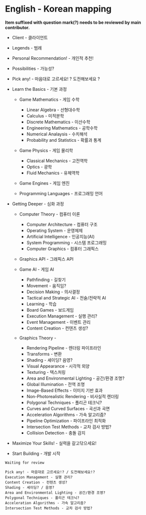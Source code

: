 # English - Korean mapping

**Item suffixed with question mark(?) needs to be reviewed by main contributor.**

- Client - 클라이언트

- Legends - 범례
- Personal Recommendation! - 개인적 추천!
- Possibilities - 가능성?
- Pick any! - 마음대로 고르세요! ? 도전해보세요 ?

- Learn the Basics - 기본 과정

    - Game Mathematics - 게임 수학
        - Linear Algebra - 선형대수학
        - Calculus - 미적분학
        - Discrete Mathematics - 이산수학
        - Engineering Mathematics - 공학수학
        - Numerical Analaysis - 수치해석
        - Probability and Statistics - 확률과 통계
    
    - Game Physics - 게임 물리학
        - Classical Mechanics - 고전역학
        - Optics - 광학
        - Fluid Mechanics - 유체역학
        
    - Game Engines - 게임 엔진
    - Programming Languages - 프로그래밍 언어

- Getting Deeper - 심화 과정

    - Computer Theory - 컴퓨터 이론
        - Computer Architecture - 컴퓨터 구조
        - Operating System - 운영체제
        - Artificial Intelligence - 인공지능(AI)
        - System Programming - 시스템 프로그래밍
        - Computer Graphics - 컴퓨터 그래픽스
    
    - Graphics API - 그래픽스 API
    
    - Game AI - 게임 AI
        - Pathfinding - 길찾기
        - Movement - 움직임?
        - Decision Making - 의사결정
        - Tactical and Strategic AI - 전술/전략적 AI
        - Learning - 학습
        - Board Games - 보드게임
        - Execution Management - 실행 관리?
        - Event Management - 이벤트 관리
        - Content Creation - 컨텐츠 생성?
    
    - Graphics Theory - 
        - Rendering Pipeline - 렌더링 파이프라인
        - Transforms - 변환
        - Shading - 셰이딩? 음영?
        - Visual Appearance - 시각적 외양
        - Texturing - 텍스처링
        - Area and Environmental Lighting - 공간/환경 조명?
        - Global Illumination - 전역 조명
        - Image-Based Effects - 이미지 기반 효과
        - Non-Photorealistic Rendering - 비사실적 렌더링
        - Polygonal Techniques - 폴리곤 테크닉?
        - Curves and Curved Surfaces - 곡선과 곡면
        - Acceleration Algorithms - 가속 알고리즘?
        - Pipeline Optimization - 파이프라인 최적화
        - Intersection Test Methods - 교차 검사 방법?
        - Collision Detection - 충돌 감지

- Maximize Your Skills! - 실력을 갈고닦으세요!

- Start Building - 개발 시작

```
Waiting for review

Pick any! - 마음대로 고르세요!? / 도전해보세요!?
Execution Management - 실행 관리?
Content Creation - 컨텐츠 생성?
Shading - 셰이딩? / 음영?
Area and Environmental Lighting - 공간/환경 조명?
Polygonal Techniques - 폴리곤 테크닉?
Acceleration Algorithms - 가속 알고리즘?
Intersection Test Methods - 교차 검사 방법?
```
